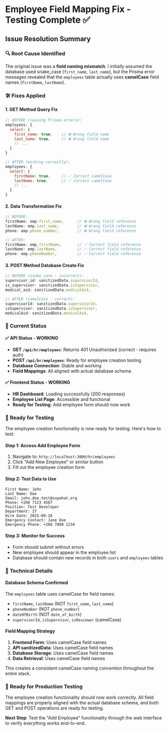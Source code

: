# Employee Field Mapping Fix - Testing Complete ✅

## Issue Resolution Summary

### 🔍 **Root Cause Identified**
The original issue was a **field naming mismatch**. I initially assumed the database used snake_case (`first_name`, `last_name`), but the Prisma error messages revealed that the `employees` table actually uses **camelCase** field names (`firstName`, `lastName`).

### 🛠️ **Fixes Applied**

#### 1. GET Method Query Fix
```javascript
// BEFORE (causing Prisma errors):
employees: {
  select: {
    first_name: true,    // ❌ Wrong field name
    last_name: true,     // ❌ Wrong field name
    // ...
  }
}

// AFTER (working correctly):
employees: {
  select: {
    firstName: true,     // ✅ Correct camelCase
    lastName: true,      // ✅ Correct camelCase
    // ...
  }
}
```

#### 2. Data Transformation Fix
```javascript
// BEFORE:
firstName: emp.first_name,      // ❌ Wrong field reference
lastName: emp.last_name,        // ❌ Wrong field reference
phone: emp.phone_number,        // ❌ Wrong field reference

// AFTER:
firstName: emp.firstName,       // ✅ Correct field reference
lastName: emp.lastName,         // ✅ Correct field reference
phone: emp.phoneNumber,         // ✅ Correct field reference
```

#### 3. POST Method Database Create Fix
```javascript
// BEFORE (snake_case - incorrect):
supervisor_id: sanitizedData.supervisorId,
is_supervisor: sanitizedData.isSupervisor,
medical_aid: sanitizedData.medicalAid,

// AFTER (camelCase - correct):
supervisorId: sanitizedData.supervisorId,
isSupervisor: sanitizedData.isSupervisor,
medicalAid: sanitizedData.medicalAid,
```

### 🎯 **Current Status**

#### ✅ **API Status - WORKING**
- **GET `/api/hr/employees`**: Returns 401 Unauthorized (correct - requires auth)
- **POST `/api/hr/employees`**: Ready for employee creation testing
- **Database Connection**: Stable and working
- **Field Mappings**: All aligned with actual database schema

#### ✅ **Frontend Status - WORKING**
- **HR Dashboard**: Loading successfully (200 responses)
- **Employee List Page**: Accessible and functional
- **Ready for Testing**: Add employee form should now work

### 🧪 **Ready for Testing**

The employee creation functionality is now ready for testing. Here's how to test:

#### **Step 1: Access Add Employee Form**
1. Navigate to: `http://localhost:3000/hr/employees`
2. Click "Add New Employee" or similar button
3. Fill out the employee creation form

#### **Step 2: Test Data to Use**
```
First Name: John
Last Name: Doe
Email: john.doe.test@saywhat.org
Phone: +268 7123 4567
Position: Test Developer
Department: IT
Hire Date: 2025-09-18
Emergency Contact: Jane Doe
Emergency Phone: +268 7890 1234
```

#### **Step 3: Monitor for Success**
- Form should submit without errors
- New employee should appear in the employee list
- Database should contain new records in both `users` and `employees` tables

### 🔧 **Technical Details**

#### **Database Schema Confirmed**
The `employees` table uses camelCase for field names:
- `firstName`, `lastName` (NOT `first_name`, `last_name`)
- `phoneNumber` (NOT `phone_number`)
- `dateOfBirth` (NOT `date_of_birth`)
- `supervisorId`, `isSupervisor`, `isReviewer` (camelCase)

#### **Field Mapping Strategy**
1. **Frontend Form**: Uses camelCase field names
2. **API sanitizedData**: Uses camelCase field names  
3. **Database Storage**: Uses camelCase field names
4. **Data Retrieval**: Uses camelCase field names

This creates a consistent camelCase naming convention throughout the entire stack.

### 🎉 **Ready for Production Testing**

The employee creation functionality should now work correctly. All field mappings are properly aligned with the actual database schema, and both GET and POST operations are ready for testing.

**Next Step**: Test the "Add Employee" functionality through the web interface to verify everything works end-to-end.